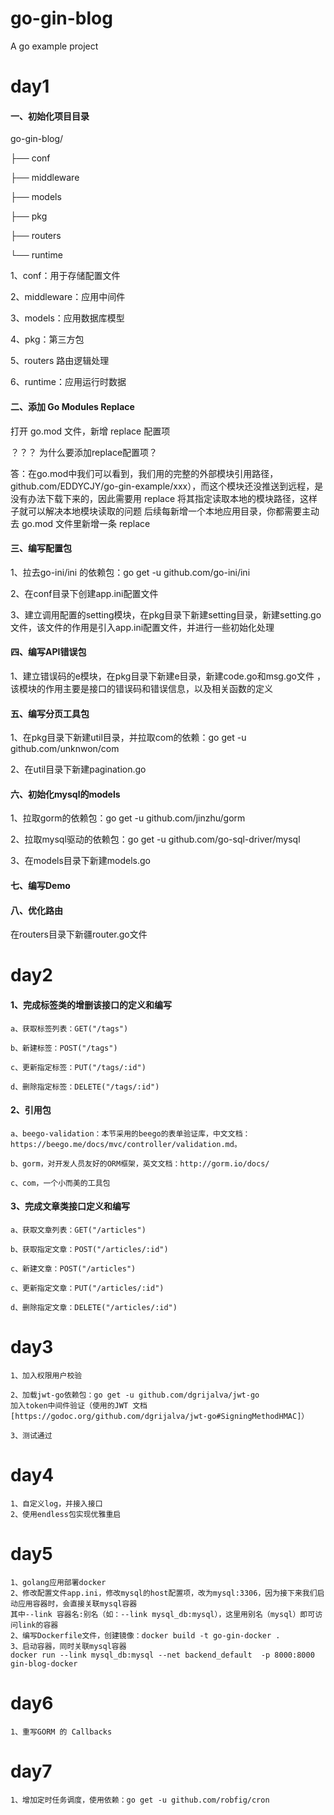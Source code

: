 # go-gin-blog
A go example project

# day1
#### 一、初始化项目目录

go-gin-blog/

├── conf

├── middleware

├── models

├── pkg

├── routers

└── runtime

1、conf：用于存储配置文件

2、middleware：应用中间件

3、models：应用数据库模型

4、pkg：第三方包

5、routers 路由逻辑处理

6、runtime：应用运行时数据


#### 二、添加 Go Modules Replace
打开 go.mod 文件，新增 replace 配置项

？？？ 为什么要添加replace配置项？

答：在go.mod中我们可以看到，我们用的完整的外部模块引用路径，github.com/EDDYCJY/go-gin-example/xxx），而这个模块还没推送到远程，是没有办法下载下来的，因此需要用 replace 将其指定读取本地的模块路径，这样子就可以解决本地模块读取的问题
后续每新增一个本地应用目录，你都需要主动去 go.mod 文件里新增一条 replace



#### 三、编写配置包

1、拉去go-ini/ini 的依赖包：go get -u github.com/go-ini/ini

2、在conf目录下创建app.ini配置文件

3、建立调用配置的setting模块，在pkg目录下新建setting目录，新建setting.go文件，该文件的作用是引入app.ini配置文件，并进行一些初始化处理

#### 四、编写API错误包
1、建立错误码的e模块，在pkg目录下新建e目录，新建code.go和msg.go文件
，该模块的作用主要是接口的错误码和错误信息，以及相关函数的定义

#### 五、编写分页工具包
1、在pkg目录下新建util目录，并拉取com的依赖：go get -u github.com/unknwon/com

2、在util目录下新建pagination.go

#### 六、初始化mysql的models
1、拉取gorm的依赖包：go get -u github.com/jinzhu/gorm

2、拉取mysql驱动的依赖包：go get -u github.com/go-sql-driver/mysql

3、在models目录下新建models.go

#### 七、编写Demo

#### 八、优化路由
在routers目录下新疆router.go文件


# day2
#### 1、完成标签类的增删该接口的定义和编写
    a、获取标签列表：GET("/tags")

    b、新建标签：POST("/tags")

    c、更新指定标签：PUT("/tags/:id")

    d、删除指定标签：DELETE("/tags/:id")

#### 2、引用包

    a、beego-validation：本节采用的beego的表单验证库，中文文档：https://beego.me/docs/mvc/controller/validation.md。
    
    b、gorm，对开发人员友好的ORM框架，英文文档：http://gorm.io/docs/
    
    c、com，一个小而美的工具包
    
#### 3、完成文章类接口定义和编写
    a、获取文章列表：GET("/articles")
    
    b、获取指定文章：POST("/articles/:id")
    
    c、新建文章：POST("/articles")
    
    c、更新指定文章：PUT("/articles/:id")
    
    d、删除指定文章：DELETE("/articles/:id")

# day3
    1、加入权限用户校验

    2、加载jwt-go依赖包：go get -u github.com/dgrijalva/jwt-go
    加入token中间件验证（使用的JWT 文档[https://godoc.org/github.com/dgrijalva/jwt-go#SigningMethodHMAC]）
    
    3、测试通过
    
# day4
    1、自定义log，并接入接口
    2、使用endless包实现优雅重启
    
# day5
    1、golang应用部署docker
    2、修改配置文件app.ini，修改mysql的host配置项，改为mysql:3306，因为接下来我们启动应用容器时，会直接关联mysql容器
    其中--link 容器名:别名（如：--link mysql_db:mysql），这里用别名（mysql）即可访问link的容器
    2、编写Dockerfile文件，创建镜像：docker build -t go-gin-docker .
    3、启动容器，同时关联mysql容器
    docker run --link mysql_db:mysql --net backend_default  -p 8000:8000 gin-blog-docker
    
# day6
    1、重写GORM 的 Callbacks
    
# day7
    1、增加定时任务调度，使用依赖：go get -u github.com/robfig/cron




